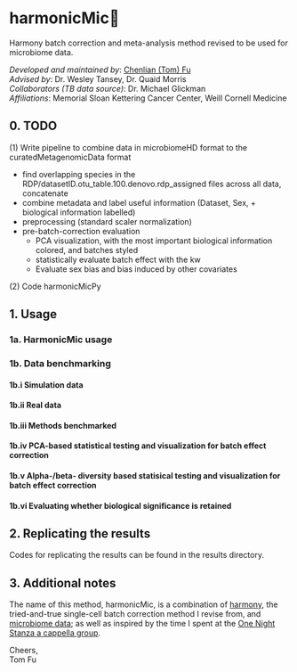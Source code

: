 # harmonicMic🎤
Harmony batch correction and meta-analysis method revised to be used for microbiome data.

_Developed and maintained by_:  [Chenlian (Tom) Fu](tfu@g.hmc.edu)\
_Advised by_: Dr. Wesley Tansey, Dr. Quaid Morris\
_Collaborators (TB data source)_: Dr. Michael Glickman\
_Affiliations_: Memorial Sloan Kettering Cancer Center, Weill Cornell Medicine

## 0. TODO

(1) Write pipeline to combine data in microbiomeHD format to the curatedMetagenomicData format
 - find overlapping species in the RDP/datasetID.otu_table.100.denovo.rdp_assigned files across all data, concatenate
 - combine metadata and label useful information (Dataset, Sex, + biological information labelled)
 - preprocessing (standard scaler normalization)
 - pre-batch-correction evaluation
    - PCA visualization, with the most important biological information colored, and batches styled
    - statistically evaluate batch effect with the kw
    - Evaluate sex bias and bias induced by other covariates

(2) Code harmonicMicPy


## 1. Usage

### 1a. HarmonicMic usage

### 1b. Data benchmarking

#### 1b.i Simulation data

#### 1b.ii Real data

#### 1b.iii Methods benchmarked

#### 1b.iv PCA-based statistical testing and visualization for batch effect correction

#### 1b.v Alpha-/beta- diversity based statisical testing and visualization for batch effect correction

#### 1b.vi Evaluating whether biological significance is retained

## 2. Replicating the results

Codes for replicating the results can be found in the results directory.


## 3. Additional notes

The name of this method, harmonicMic, is a combination of [harmony](https://www.nature.com/articles/s41592-019-0619-0), the tried-and-true single-cell batch correction method I revise from, and [microbiome data](https://www.niehs.nih.gov/health/topics/science/microbiome/index.cfm); as well as inspired by the time I spent at the [One Night Stanza a cappella group](https://www.instagram.com/stanza.gram/?hl=en).

Cheers,\
Tom Fu
